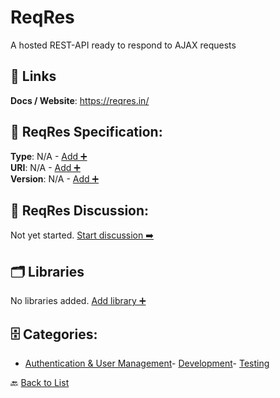 # ReqRes

A hosted REST-API ready to respond to AJAX requests

##  🔗 Links
**Docs / Website**: https://reqres.in/

## 🧬 ReqRes Specification:
**Type**: N/A - [Add ➕](https://github.com/apis-list/apis-list/edit/main/apis.yaml#L16624)  
**URI**: N/A - [Add ➕](https://github.com/apis-list/apis-list/edit/main/apis.yaml#L16624)  
**Version**: N/A - [Add ➕](https://github.com/apis-list/apis-list/edit/main/apis.yaml#L16624)

## 💬 ReqRes Discussion:
Not yet started. [Start discussion ➡️](https://github.com/apis-list/apis-list/discussions/new)

## 🗂️ Libraries

No libraries added. [Add library ➕](https://github.com/apis-list/apis-list/edit/main/apis.yaml#L16624)    


## 🗄️ Categories:
- [Authentication & User Management](https://github.com/apis-list/apis-list#authentication--user-management-)- [Development](https://github.com/apis-list/apis-list#development-)- [Testing](https://github.com/apis-list/apis-list#testing-)

🔙  [Back to List](https://github.com/apis-list/apis-list)
